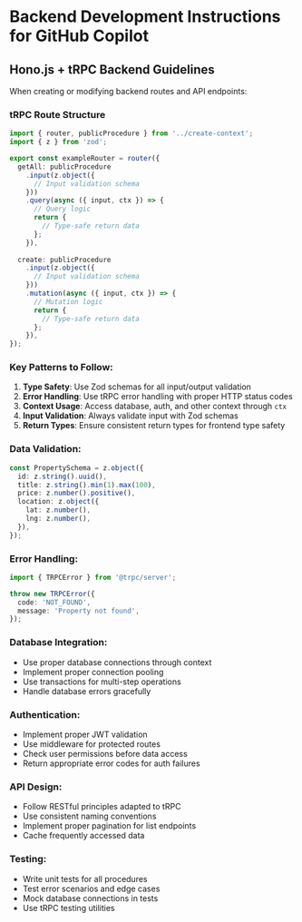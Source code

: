 # Backend Development Instructions for GitHub Copilot

## Hono.js + tRPC Backend Guidelines

When creating or modifying backend routes and API endpoints:

### tRPC Route Structure
```typescript
import { router, publicProcedure } from '../create-context';
import { z } from 'zod';

export const exampleRouter = router({
  getAll: publicProcedure
    .input(z.object({
      // Input validation schema
    }))
    .query(async ({ input, ctx }) => {
      // Query logic
      return {
        // Type-safe return data
      };
    }),
    
  create: publicProcedure
    .input(z.object({
      // Input validation schema
    }))
    .mutation(async ({ input, ctx }) => {
      // Mutation logic
      return {
        // Type-safe return data
      };
    }),
});
```

### Key Patterns to Follow:

1. **Type Safety**: Use Zod schemas for all input/output validation
2. **Error Handling**: Use tRPC error handling with proper HTTP status codes
3. **Context Usage**: Access database, auth, and other context through `ctx`
4. **Input Validation**: Always validate input with Zod schemas
5. **Return Types**: Ensure consistent return types for frontend type safety

### Data Validation:
```typescript
const PropertySchema = z.object({
  id: z.string().uuid(),
  title: z.string().min(1).max(100),
  price: z.number().positive(),
  location: z.object({
    lat: z.number(),
    lng: z.number(),
  }),
});
```

### Error Handling:
```typescript
import { TRPCError } from '@trpc/server';

throw new TRPCError({
  code: 'NOT_FOUND',
  message: 'Property not found',
});
```

### Database Integration:
- Use proper database connections through context
- Implement proper connection pooling
- Use transactions for multi-step operations
- Handle database errors gracefully

### Authentication:
- Implement proper JWT validation
- Use middleware for protected routes
- Check user permissions before data access
- Return appropriate error codes for auth failures

### API Design:
- Follow RESTful principles adapted to tRPC
- Use consistent naming conventions
- Implement proper pagination for list endpoints
- Cache frequently accessed data

### Testing:
- Write unit tests for all procedures
- Test error scenarios and edge cases
- Mock database connections in tests
- Use tRPC testing utilities